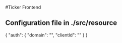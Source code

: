 #Ticker Frontend

## Configuration file in ./src/resource
{
    "auth": {
        "domain": "<auth domain>",
        "clientId": "<client id>"
    }
}